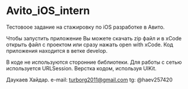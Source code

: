 # Avito_iOS_intern

Тестовоое задание на стажировку по iOS разработке в Авито.

Чтобы запустить приложение Вы можете скачать zip файл и в xCode открыть файл с проектом или сразу нажать open with xCode.
Код приложения находится в ветке develop.

В коде не используются сторонние библиотеки. Для работы с сетью используется URLSession. Верстка кодом, используя UIKit.

Даукаев Хайдар. 
e-mail: turborg2011@gmail.com
tg: @haev257420


